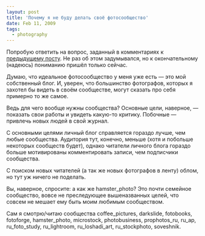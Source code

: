 ```yaml
---
layout: post
title: 'Почему я не буду делать своё фотосообщество'
date: Feb 11, 2009
tags:
  - photography
---
```


Попробую ответить на вопрос, заданный в комментариях к [предыдущему посту](http://birdwatcher.ru/blog/3154/ "Про фотосообщества в ЖЖ"). Не раз об этом задумывался, но к окончательному (надеюсь) пониманию пришёл только сейчас.

<!--more-->

Думаю, что идеальное фотосообщество у меня уже есть — это мой собственный блог. И, уверен, что большинство фотографов, которых я захотел бы видеть в своём сообществе, могут сказать про себя примерно то же самое.

Ведь для чего вообще нужны сообщества? Основные цели, наверное, — показать свои работы и увидеть какую-то критику. Побочные — привлечь новых людей в свой журнал.

С основными целями личный блог справляется гораздо лучше, чем любые сообщества. Аудитория тут, конечно, меньше (хотя и побольше некоторых сообществ будет), однако читатели личного блога гораздо больше мотивированы комментировать записи, чем подписчики сообщества.

С поиском новых читателей (а так же новых фотографов в ленту) облом, но тут уж ничего не поделать.

Вы, наверное, спросите: а как же hamster_photo? Это почти семейное сообщество, вовсе не преследующее вышеназванных целей, что совсем не мешает ему быть моим любимым сообществом.

Сам я смотрю/читаю сообщества coffee_pictures, darkslide, fotobooks, fotoforge, hamster_photo, microstock, photobusiness, prophotos_ru, ru_ap, ru_foto_study, ru_lightroom, ru_loshadi_art, ru_stockphoto, soveshnik.
